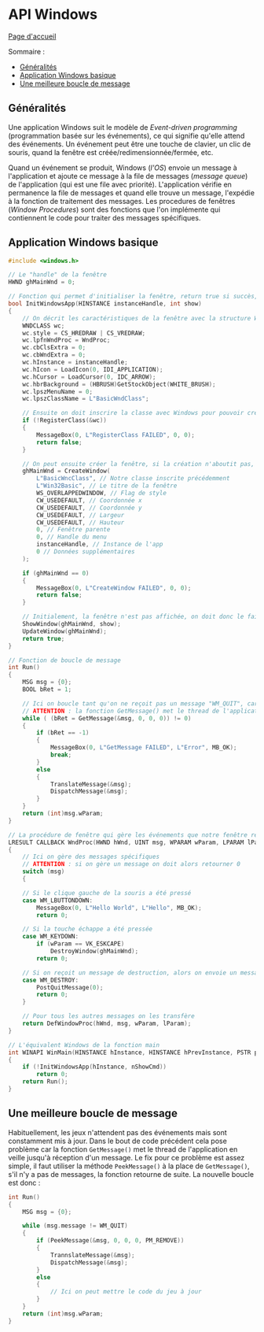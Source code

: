# API Windows

[Page d'accueil](README.md)

Sommaire :
- [Généralités](#généralités)
- [Application Windows basique](#application-windows-basique)
- [Une meilleure boucle de message](#une-meilleure-boucle-de-message)

## Généralités
Une application Windows suit le modèle de *Event-driven programming* (programmation basée sur les événements), ce qui signifie qu'elle attend des événements. Un événement peut être une touche de clavier, un clic de souris, quand la fenêtre est créée/redimensionnée/fermée, etc.

Quand un événement se produit, Windows (*l'OS*) envoie un message à l'application et ajoute ce message à la file de messages (*message queue*) de l'application (qui est une file avec priorité). L'application vérifie en permanence la file de messages et quand elle trouve un message, l'expédie à la fonction de traitement des messages. Les procedures de fenêtres (*Window Procedures*) sont des fonctions que l'on implémente qui contiennent le code pour traiter des messages spécifiques. 

## Application Windows basique
```cpp
#include <windows.h>

// Le "handle" de la fenêtre
HWND ghMainWnd = 0;

// Fonction qui permet d'initialiser la fenêtre, return true si succès, false sinon
bool InitWindowsApp(HINSTANCE instanceHandle, int show) 
{
    // On décrit les caractéristiques de la fenêtre avec la structure WNDCLASS
    WNDCLASS wc;
    wc.style = CS_HREDRAW | CS_VREDRAW;
    wc.lpfnWndProc = WndProc;
    wc.cbClsExtra = 0;
    wc.cbWndExtra = 0;
    wc.hInstance = instanceHandle;
    wc.hIcon = LoadIcon(0, IDI_APPLICATION);
    wc.hCursor = LoadCursor(0, IDC_ARROW);
    wc.hbrBackground = (HBRUSH)GetStockObject(WHITE_BRUSH);
    wc.lpszMenuName = 0;
    wc.lpszClassName = L"BasicWndClass";

    // Ensuite on doit inscrire la classe avec Windows pour pouvoir créer une fenêtre
    if (!RegisterClass(&wc))
    {
        MessageBox(0, L"RegisterClass FAILED", 0, 0);
        return false;
    }

    // On peut ensuite créer la fenêtre, si la création n'aboutit pas, le retour sera à 0, sinon on aura le handle de la fenêtre
    ghMainWnd = CreateWindow(
        L"BasicWncClass", // Notre classe inscrite précédemment
        L"Win32Basic", // Le titre de la fenêtre
        WS_OVERLAPPEDWINDOW, // Flag de style
        CW_USEDEFAULT, // Coordonnée x
        CW_USEDEFAULT, // Coordonnée y
        CW_USEDEFAULT, // Largeur
        CW_USEDEFAULT, // Hauteur
        0, // Fenêtre parente
        0, // Handle du menu
        instanceHandle, // Instance de l'app
        0 // Données supplémentaires
    );

    if (ghMainWnd == 0)
    {
        MessageBox(0, L"CreateWindow FAILED", 0, 0);
        return false;
    }

    // Initialement, la fenêtre n'est pas affichée, on doit donc le faire
    ShowWindow(ghMainWnd, show);
    UpdateWindow(ghMainWnd);
    return true;
}

// Fonction de boucle de message 
int Run()
{
    MSG msg = {0};
    BOOL bRet = 1;

    // Ici on boucle tant qu'on ne reçoit pas un message "WM_QUIT", car la fonction GetMessage() retourne 0 lorsque le message "WM_QUIT" est reçu. 
    // ATTENTION : la fonction GetMessage() met le thread de l'application en veille jusqu'à reception d'un message.
    while ( (bRet = GetMessage(&msg, 0, 0, 0)) != 0)
    {
        if (bRet == -1)
        {
            MessageBox(0, L"GetMessage FAILED", L"Error", MB_OK);
            break;
        }
        else 
        {
            TranslateMessage(&msg);
            DispatchMessage(&msg);
        }
    }
    return (int)msg.wParam;
}

// La procédure de fenêtre qui gère les événements que notre fenêtre reçoit
LRESULT CALLBACK WndProc(HWND hWnd, UINT msg, WPARAM wParam, LPARAM lParam)
{
    // Ici on gère des messages spécifiques
    // ATTENTION : si on gère un message on doit alors retourner 0
    switch (msg)
    {

    // Si le clique gauche de la souris a été pressé
    case WM_LBUTTONDOWN:
        MessageBox(0, L"Hello World", L"Hello", MB_OK);
        return 0;

    // Si la touche échappe a été pressée
    case WM_KEYDOWN:
        if (wParam == VK_ESKCAPE)
            DestroyWindow(ghMainWnd);
        return 0;

    // Si on reçoit un message de destruction, alors on envoie un message de sortie qui terminera la boucle de message
    case WM_DESTROY:
        PostQuitMessage(0);
        return 0;
    }

    // Pour tous les autres messages on les transfère 
    return DefWindowProc(hWnd, msg, wParam, lParam);
}

// L'équivalent Windows de la fonction main
int WINAPI WinMain(HINSTANCE hInstance, HINSTANCE hPrevInstance, PSTR pCmdLine, int nShowCmd)
{
    if (!InitWindowsApp(hInstance, nShowCmd))
        return 0;
    return Run();
}
```

## Une meilleure boucle de message
Habituellement, les jeux n'attendent pas des événements mais sont constamment mis à jour. Dans le bout de code précédent cela pose problème car la fonction `GetMessage()` met le thread de l'application en veille jusqu'à réception d'un message. Le fix pour ce problème est assez simple, il faut utiliser la méthode `PeekMessage()` à la place de `GetMessage()`, s'il n'y a pas de messages, la fonction retourne de suite. La nouvelle boucle est donc : 
```cpp
int Run()
{
    MSG msg = {0};

    while (msg.message != WM_QUIT)
    {
        if (PeekMessage(&msg, 0, 0, 0, PM_REMOVE))
        {
            TrannslateMessage(&msg);
            DispatchMessage(&msg);
        }
        else 
        {
            // Ici on peut mettre le code du jeu à jour    
        }
    }
    return (int)msg.wParam;
}
```